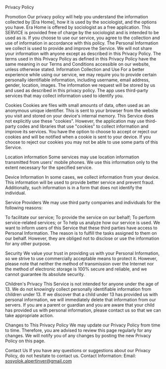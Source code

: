Privacy Policy

Promotion
Our privacy policy will help you understand the information collected by [Era Home], how it is used by the sociologist, and the options you have. Era Home is offered by sociologist as a free application. This SERVICE is provided free of charge by the sociologist and is intended to be used as is. If you choose to use our service, you agree to the collection and use of information in accordance with this policy. The Personal Information we collect is used to provide and improve the Service. We will not share your information with anyone except as described in this Privacy Policy.
The terms used in this Privacy Policy as defined in this Privacy Policy have the same meaning in our Terms and Conditions accessible on our website, unless otherwise stated.
Information Collection and Use
For a better experience while using our service, we may require you to provide certain personally identifiable information, including username, email address, gender, location, images. The information we request will be stored by us and used as described in this privacy policy. The app uses third-party services that may collect information used to identify you.

Cookies
Cookies are files with small amounts of data, often used as an anonymous unique identifier. This is sent to your browser from the website you visit and stored on your device's internal memory.
This Service does not explicitly use these "cookies". However, the application may use third-party codes and libraries that use "cookies" to collect information and improve its services. You have the option to choose to accept or reject our cookies and will be notified when a cookie is sent to your device. If you choose to reject our cookies you may not be able to use some parts of this Service.

Location information
Some services may use location information transmitted from users' mobile phones. We use this information only to the extent necessary for the specified service.

Device Information
In some cases, we collect information from your device. This information will be used to provide better service and prevent fraud. Additionally, such information is in a form that does not identify the individual.

Service Providers
We may use third party companies and individuals for the following reasons:

To facilitate our service;
To provide the service on our behalf;
To perform service-related services; or 
To help us analyze how our service is used.
We want to inform users of this Service that these third parties have access to Personal Information. The reason is to fulfill the tasks assigned to them on our behalf. However, they are obliged not to disclose or use the information for any other purpose.

Security
We value your trust in providing us with your Personal Information, so we strive to use commercially acceptable means to protect it. However, please note that neither the method of transmission over the Internet nor the method of electronic storage is 100% secure and reliable, and we cannot guarantee its absolute security.

Children's Privacy
This Service is not intended for anyone under the age of 13. We do not knowingly collect personally identifiable information from children under 13. If we discover that a child under 13 has provided us with personal information, we will immediately delete that information from our servers. If you are a parent or guardian and you are aware that your child has provided us with personal information, please contact us so that we can take appropriate action.

Changes to This Privacy Policy
We may update our Privacy Policy from time to time. Therefore, you are advised to review this page regularly for any changes. We will notify you of any changes by posting the new Privacy Policy on this page.

Contact Us
If you have any questions or suggestions about our Privacy Policy, do not hesitate to contact us.
Contact Information:
Email: sosyolok.alpertinver@gmail.com

